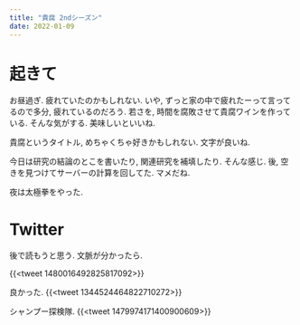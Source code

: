 ```yaml
---
title: "貴腐 2ndシーズン"
date: 2022-01-09
---
```


# 起きて
お昼過ぎ. 疲れていたのかもしれない. いや, ずっと家の中で疲れたーって言ってるので多分, 疲れているのだろう. 若さを, 時間を腐敗させて貴腐ワインを作っている. そんな気がする. 美味しいといいね.

貴腐というタイトル, めちゃくちゃ好きかもしれない. 文字が良いね.

今日は研究の結論のとこを書いたり, 関連研究を補填したり. そんな感じ. 後, 空きを見つけてサーバーの計算を回してた. マメだね.

夜は太極拳をやった.
# Twitter

後で読もうと思う. 文脈が分かったら.

{{<tweet 1480016492825817092>}}


良かった.
{{<tweet 1344524464822710272>}}

シャンプー探検隊.
{{<tweet 1479974171400900609>}}